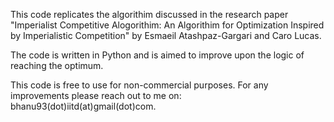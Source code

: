 This code replicates the algorithim discussed in the research paper "Imperialist Competitive Alogorithim: An Algorithim for Optimization Inspired by Imperialistic Competition" by Esmaeil Atashpaz-Gargari and Caro Lucas.

The code is written in Python and is aimed to improve upon the logic of reaching the optimum.

This code is free to use for non-commercial purposes. For any improvements please reach out to me on: bhanu93(dot)iitd(at)gmail(dot)com.

